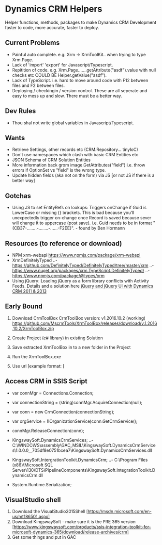 # Dynamics CRM Helpers
Helper functions, methods, packages to make Dynamics CRM Development faster to code, more accurate, faster to deploy.

## Current Problems
- Painful auto complete. e.g. Xrm -> XrmToolKit.. when trying to type Xrm.Page.
- Lack of 'import' 'export' for Javascript/Typescript.
- Repitition of code. e.g. Xrm.Page.......getAttribute("asdf").value with null checks etc COULD BE Helper.getValue("asdf").
- Lack of TypeScript. i.e. hard to move around code with F12 between files and F2 between files.
- Deploying / checkingin / version control. These are all seperate and easy to mess up and slow. There must be a better way.

## Dev Rules
- Thou shal not write global variables in Javascript/Typescript.

## Wants
- Retrieve Settings, other records etc (CRM.Repository... tinyIoC)
- Don't use namespaces which clash with basic CRM Entities etc
- JSON Schema of CRM Solution Entities
- More information back grom image.GetAttributes<OptionSet>("field") i.e. throw errors if OptionSet vs "field" is the wrong type.
- Update hidden fields (aka not on the form) via JS [or not JS if there is a better way]

## Gotchas
- Using JS to set EntityRefs on lookups: Triggers onChange if Guid is LowerCase or missing {} brackets. This is bad because you'll unexpectedly trigger on-change once Record is saved because sever will change it to uppercase (post save). i.e. Guid needs to be in format "{CB37-........-........-......-F2EE}". - found by Ben Hormann


## Resources (to reference or download)
- NPM xrm-webapi https://www.npmjs.com/package/xrm-webapi
- XrmDefinitelyTyped 
..- https://github.com/DefinitelyTyped/DefinitelyTyped/tree/master/xrm
..- https://www.nuget.org/packages/xrm.TypeScript.DefinitelyTyped/
..- https://www.npmjs.com/package/@types/xrm 
- Using jQuery: Loading jQuery as a form library conflicts with Activity Feeds. Details and a solution here [jQuery and jQuery UI with Dynamics CRM 2011 & 2013](https://community.dynamics.com/crm/b/develop1/archive/2013/08/08/jquery-and-jquery-ui-with-dynamics-crm-2011-amp-2013)


## Early Bound
1. Download CrmToolBox
CrmToolBox version: v1.2016.10.2 (working) 
https://github.com/MscrmTools/XrmToolBox/releases/download/v.1.2016.10.2/XrmToolBox.zip

2. Create Project (c# library) in existing Solution

3. Save extracted XrmToolBox in to a new folder in the Project

4. Run the XrmToolBox.exe

5. Use url [example format: ]


## Access CRM in SSIS Script
- var connMgr = Connections.Connection;
- var connectionString = (string)connMgr.AcquireConnection(null);
- var conn = new CrmConnection(connectionString);
- var orgService = (IOrganizationService)conn.GetCrmService();
- connMgr.ReleaseConnection(conn);

- KingswaySoft.DynamicsCrmServices;
..- C:\WINDOWS\assembly\GAC_MSIL\KingswaySoft.DynamicsCrmServices\1.0.0.0__705df8e0751bcea7\KingswaySoft.DynamicsCrmServices.dll
- KingswaySoft.IntergrationToolkit.DynamicsCrm;
..- C:\Program Files (x86)\Microsoft SQL Server\130\DTS\PipelineComponents\KingswaySoft.IntegrationToolkit.DynamicsCrm.dll
- System.Runtime.Serialization;

## VisualStudio shell
1. Download the VisualStudio2015Shell [https://msdn.microsoft.com/en-us/mt186501.aspx]
2. Download KingswaySoft - make sure it is the PRE 365 version [https://www.kingswaysoft.com/products/ssis-integration-toolkit-for-microsoft-dynamics-365/download/release-archives/crm]
3. Get some things and put in GAC

